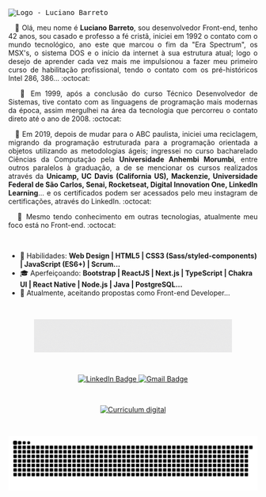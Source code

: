 #
<p>
 <kbd><img align="center" src="./gifhub.gif" alt="Logo - Luciano Barreto"/></kbd>
</p>


<p align="justify">&nbsp;&nbsp;&nbsp;💬&nbsp;Olá, meu nome é <strong>Luciano Barreto</strong>, sou desenvolvedor Front-end, tenho 42 anos, sou casado e professo a fé cristã, iniciei em 1992 o contato com o mundo tecnológico, ano este que marcou o fim da "Era Spectrum", os MSX's, o sistema DOS e o início da internet à sua estrutura atual; logo o desejo de aprender cada vez mais me impulsionou a fazer meu primeiro curso de habilitação profissional, tendo o contato com os pré-históricos Intel 286, 386...  :octocat:
</p>
<p align="justify">&nbsp;&nbsp;&nbsp;💬&nbsp;Em 1999, após a conclusão do curso Técnico Desenvolvedor de Sistemas, tive contato com as linguagens de programação mais modernas da época, assim mergulhei na área da tecnologia que percorreu o contato direto até o ano de 2008.  :octocat:
</p>
<p align="justify">&nbsp;&nbsp;&nbsp;💬&nbsp;Em 2019, depois de mudar para o ABC paulista, iniciei uma reciclagem, migrando da programação estruturada para a programação orientada a objetos utilizando as metodologias ágeis; ingressei no curso bacharelado Ciências da Computação pela <strong>Universidade Anhembi Morumbi</strong>, entre outros paralelos à graduação, a de se mencionar os cursos realizados através da <strong>Unicamp, UC Davis (California US), Mackenzie, Universidade Federal de São Carlos, Senai, Rocketseat, Digital Innovation One, LinkedIn Learning</strong>... e os certificados podem ser acessados pelo meu instagram de certificações, através do LinkedIn.  :octocat:
</p>
<p align="justify">&nbsp;&nbsp;&nbsp;💬&nbsp;Mesmo tendo conhecimento em outras tecnologias, atualmente meu foco está no Front-end.  :octocat:
</p></br>

- :rocket: Habilidades: <strong>Web Design | HTML5 | CSS3 (Sass/styled-components) | JavaScript (ES6+) | Scrum...</strong>
- :mortar_board: Aperfeiçoando: <strong>Bootstrap | ReactJS | Next.js | TypeScript | Chakra UI | React Native | Node.js | Java | PostgreSQL...</strong>
- :briefcase: Atualmente, aceitando propostas como Front-end Developer...

<br>

<p align="center">
  <kbd><img align="center" src="./logogit2.gif" alt="Gif animado das stacks" width="400"/></kbd>
</p>

</br>

<p align="center">
  
  <a href="https://www.linkedin.com/in/lucianobalmeida/" >
    <img alt="LinkedIn Badge" src="https://img.shields.io/badge/-LinkedIn-blue?style=flat&logo=Linkedin&logoColor=white&link=https://www.linkedin.com/in/lucianobalmeida/">
  </a>
  
  <a href="mailto:contato.lucianobarreto@gmail.com" >
    <img alt="Gmail Badge" src="https://img.shields.io/badge/-Gmail-c14438?style=flat&logo=Gmail&logoColor=white&link=mailto:contato.lucianobarreto@gmail.com">
  </a>

</p></br>

<p align="center">
  <a href="https://cutt.ly/eRSdjKP">
    <img alt="Curriculum digital" src="https://img.shields.io/badge/myCVgo.-Luciano%20Barreto-blue">
  </a>
</p></br>

<p align="center">
  <kbd><img align="center" src="https://github.com/Lucianobarretto/LucianoBarreto/blob/master/snake-grid.svg" alt="Snake animation" width="1200"/></kbd>
</p>
